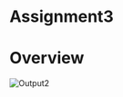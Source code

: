# Assignment3
# Overview
![Output2](https://github.com/Harika96711/Assignment3/assets/138857998/f062936f-38c6-45ba-ae50-f2cddacbeb6f)
